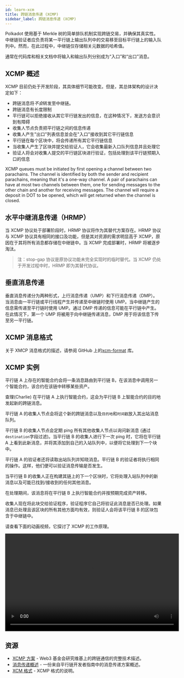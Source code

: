 ```yaml
---
id: learn-xcm
title: 跨链消息传递 (XCMP)
sidebar_label: 跨链消息传递 (XCMP)
---
```


Polkadot 使用基于 Merkle 树的简单排队机制实现跨链交易，并确保其真实性。中继链验证者应负责将某一平行链上输出队列中的交易移至目标平行链上的输入队列中。然而，在此过程中，中继链仅存储相关元数据的哈希值。

通常在代码库和相关文档中将输入和输出队列分别成为“入口”和“出口”消息。

## XCMP 概述

XCMP 目前仍处于开发阶段，其具体细节可能改变。但是，其总体架构的设计决定如下：

- 跨链消息将*不会*转发至中继链。
- 跨链消息有长度限制
- 平行链可以拒绝接收从其它平行链发出的信息，在这种情况下，发送方会意识到有障碍
- 收集人节点负责把平行链之间的信息传递
- 收集人产生"出口"列表信息並会在"入口"接收到其它平行链信息
- 平行链在每个区块中，将会传递所有其它平行链信息
- 当收集人产生了区块并提交给验证人，它会收集最新入口队列信息并且处理它
- 验证人将会对收集人提交的平行链区块进行验证，包括处理到该平行链预期入口的信息

XCMP queues must be initiated by first opening a channel between two parachains. The channel is identified by both the sender and recipient parachains, meaning that it's a one-way channel. A pair of parachains can have at most two channels between them, one for sending messages to the other chain and another for receiving messages. The channel will require a deposit in DOT to be opened, which will get returned when the channel is closed.

## 水平中继消息传递（HRMP）

当 XCMP 协议处于部署阶段时，HRMP 协议将作为其替代方案存在。HRMP 协议与 XCMP 协议具有相同的接口及功能，但是其对资源的需求明显高于 XCMP，原因在于其将所有消息都存储在中继链中。当 XCMP 完成部署时，HRMP 将被逐步淘汰。

> 注：stop-gap 协议是原协议功能未完全实现时的临时替代。当 XCMP 仍处于开发过程中时，HRMP 即为其替代协议。

## 垂直消息传递

垂直消息传递分为两种形式，上行消息传递（UMP）和下行消息传递（DMP）。当消息由一平行链或平行线程产生并传递至中继链时使用 UMP。当中继链产生的信息需传递至平行链时使用 UMP。通过 DMP 传递的信息可能在平行链中产生。在此情况下，第一个 UMP 将被用于向中继链传递消息，DMP 用于将该信息下传至另一平行链。

## XCMP 消息格式

关于 XMCP 消息格式的描述，请参阅 GitHub 上的[xcm-format](https://github.com/paritytech/xcm-format) 库。

## XCMP 实例

平行链 A 上存在的智能合约会将一条消息路由到平行链 B，在该消息中调用另一个智能合约，该合约在该链中转移某些资产。

查理(Charlie) 在平行链 A 上执行智能合约，这会为平行链 B 上智能合约的目的地发起新的跨链消息。

平行链 A 的收集人节点会将这个新的跨链消息以及`目的地`和`时间戳`放入其出站消息队列。

平行链 B 的收集人节点会定期 ping 所有其他收集人节点以询问新消息 (通过`destination`字段过滤)。当平行链 B 的收集人进行下一次 ping 时，它将在平行链 A 上看到此新消息，并将其添加到自己的入站队列中，以便将它处理到下一个块中。

平行链 A 的验证者还将读取出站队列并知晓消息。平行链 B 的验证者将执行相同的操作。这样，他们便可以验证消息传输是否发生。

当平行链 B 的收集人正在构建其链上的下一个区块时，它将处理入站队列中的新消息以及可能已找到/接收到的任何其他消息。

在处理期间，该消息将在平行链 B 上执行智能合约并按预期完成资产转移。

收集人现在将此块交给验证程序，验证程序它自己将验证此消息是否已处理。如果消息已处理且该区块的所有其他方面均有效，则验证人会将该平行链 B 的区块包含于中继链中。

请查看下面的动画视频，它探讨了 XCMP 的工作原理。

<!-- Made with Adobe Animate and Canvas -->

<video 
      controls="controls"  
      name="XCMP Animated Video" 
      width="560" height="315"
      src="https://storage.googleapis.com/w3f-tech-ed-contents/XCMP.mp4"> 抱歉，您的浏览器不支持嵌入式视频。 </video>

<style>
video::-webkit-media-controls-fullscreen-button
{
        display: none !important;
}
</style>

## 资源

- [XCMP 方案](https://research.web3.foundation/en/latest/polkadot/XCMP.html) - Web3 基金会研究维基上的跨链通信的完整技术描述。
- [消息传递概述](https://w3f.github.io/parachain-implementers-guide/messaging.html) - 一份来自平行链开发者指南中的消息传递方案概述。
- [XCM 格式](https://github.com/paritytech/xcm-format) - XCMP 格式的说明。
